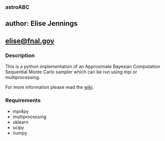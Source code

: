 ### **astroABC** ###
## author: Elise Jennings ##
## elise@fnal.gov ##


### Description ###

This is a python implementation of an Approximate Bayesian Computation Sequential Monte Carlo sampler
which can be run using mpi or multiprocessing.

For more information please read the [wiki](https://bitbucket.org/elisejennings/astroabc_mpi/wiki/Home).

### Requirements ###

* mpi4py
* multiprocessing
* sklearn
* scipy
* numpy